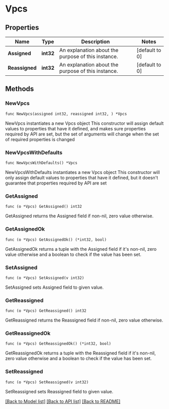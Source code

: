 # Vpcs

## Properties

Name | Type | Description | Notes
------------ | ------------- | ------------- | -------------
**Assigned** | **int32** | An explanation about the purpose of this instance. | [default to 0]
**Reassigned** | **int32** | An explanation about the purpose of this instance. | [default to 0]

## Methods

### NewVpcs

`func NewVpcs(assigned int32, reassigned int32, ) *Vpcs`

NewVpcs instantiates a new Vpcs object
This constructor will assign default values to properties that have it defined,
and makes sure properties required by API are set, but the set of arguments
will change when the set of required properties is changed

### NewVpcsWithDefaults

`func NewVpcsWithDefaults() *Vpcs`

NewVpcsWithDefaults instantiates a new Vpcs object
This constructor will only assign default values to properties that have it defined,
but it doesn't guarantee that properties required by API are set

### GetAssigned

`func (o *Vpcs) GetAssigned() int32`

GetAssigned returns the Assigned field if non-nil, zero value otherwise.

### GetAssignedOk

`func (o *Vpcs) GetAssignedOk() (*int32, bool)`

GetAssignedOk returns a tuple with the Assigned field if it's non-nil, zero value otherwise
and a boolean to check if the value has been set.

### SetAssigned

`func (o *Vpcs) SetAssigned(v int32)`

SetAssigned sets Assigned field to given value.


### GetReassigned

`func (o *Vpcs) GetReassigned() int32`

GetReassigned returns the Reassigned field if non-nil, zero value otherwise.

### GetReassignedOk

`func (o *Vpcs) GetReassignedOk() (*int32, bool)`

GetReassignedOk returns a tuple with the Reassigned field if it's non-nil, zero value otherwise
and a boolean to check if the value has been set.

### SetReassigned

`func (o *Vpcs) SetReassigned(v int32)`

SetReassigned sets Reassigned field to given value.



[[Back to Model list]](../README.md#documentation-for-models) [[Back to API list]](../README.md#documentation-for-api-endpoints) [[Back to README]](../README.md)


